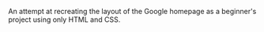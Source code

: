 An attempt at recreating the layout of the Google homepage as a beginner's project using only HTML and CSS.
